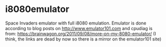 # i8080emulator
Space Invaders emulator with full i8080 emulation. Emulator is done according to blog posts on http://www.emulator101.com and cpudiag is from: https://brainwagon.org/2011/09/08/more-on-my-8080-emulator/ (I think, the links are dead by now so there is a mirror on the emulator101 site)
